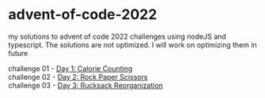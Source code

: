 # advent-of-code-2022
my solutions to advent of code 2022 challenges using nodeJS and typescript.   The solutions are not optimized. I will work on optimizing them in future 

challenge 01 - [Day 1: Calorie Counting](https://adventofcode.com/2022/day/1)    
challenge 02 - [Day 2: Rock Paper Scissors](https://adventofcode.com/2022/day/2)   
challenge 03 - [Day 3: Rucksack Reorganization](https://adventofcode.com/2022/day/3)
